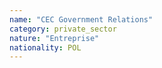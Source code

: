 ```yaml
---
name: "CEC Government Relations"
category: private_sector
nature: "Entreprise"
nationality: POL
---
```

    